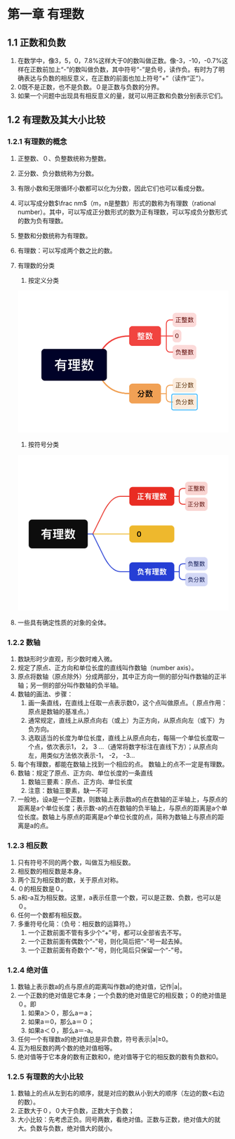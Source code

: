 # 第一章 有理数

## 1.1 正数和负数

1. 在数学中，像3，5，0，7.8%这样大于0的数叫做正数。像-3，-10，-0.7%这样在正数前加上“-”的数叫做负数，其中符号“-”是负号，读作负。有时为了明确表达与负数的相反意义，在正数的前面也加上符号“+”（读作“正”）。
2. 0既不是正数，也不是负数。０是正数与负数的分界。
3. 如果一个问题中出现具有相反意义的量，就可以用正数和负数分别表示它们。

## 1.2 有理数及其大小比较

### 1.2.1 有理数的概念

1. 正整数、０、负整数统称为整数。
2. 正分数、负分数统称为分数。
3. 有限小数和无限循环小数都可以化为分数，因此它们也可以看成分数。
4. 可以写成分数$\frac nm$（m，n是整数）形式的数称为有理数（rational number）。其中，可以写成正分数形式的数为正有理数，可以写成负分数形式的数为负有理数。
5. 整数和分数统称为有理数。
6. 有理数：可以写成两个数之比的数。
7. 有理数的分类
    1. 按定义分类
    
    ![image.png](img/image1.png)
    
    1. 按符号分类
    
    ![image.png](img/image2.png)
    
8. 一些具有确定性质的对象的全体。

### 1.2.2 数轴

1. 数缺形时少直观，形少数时难入微。
2. 规定了原点、正方向和单位长度的直线叫作数轴（number axis）。
3. 原点将数轴（原点除外）分成两部分，其中正方向一侧的部分叫作数轴的正半轴；另一侧的部分叫作数轴的负半轴。
4. 数轴的画法、步骤：
    1. 画一条直线，在直线上任取一点表示数0，这个点叫做原点。（ 原点作用：原点是数轴的基准点。）
    2. 通常规定，直线上从原点向右（或上）为正方向，从原点向左（或下）为负方向。
    3. 选取适当的长度为单位长度，直线上从原点向右，每隔一个单位长度取一个点，依次表示1， 2， 3 …（通常将数字标注在直线下方）；从原点向左，用类似方法依次表示-1， -2， -3…
5. 每个有理数，都能在数轴上找到一个相应的点。
数轴上的点不一定是有理数。
6. 数轴：规定了原点、正方向、单位长度的一条直线
    1. 数轴三要素：原点、正方向、单位长度
    2. 注意：数轴三要素，缺一不可
7. 一般地，设a是一个正数，则数轴上表示数a的点在数轴的正半轴上，与原点的距离是a个单位长度；表示数-a的点在数轴的负半轴上，与原点的距离是a个单位长度。数轴上与原点的距离是a个单位长度的点，简称为数轴上与原点的距离是a的点。

### 1.2.3 相反数

1. 只有符号不同的两个数，叫做互为相反数。
2. 相反数的相反数是本身。
3. 两个互为相反数的数，关于原点对称。
4. ０的相反数是０。
5. a和-a互为相反数。这里，a表示任意一个数，可以是正数、负数，也可以是０。
6. 任何一个数都有相反数。
7. 多重符号化简：（负号：相反数的运算符。）
    1. 一个正数前面不管有多少个“+”号，都可以全部省去不写。
    2. 一个正数前面有偶数个“-”号，则化简后把“-”号一起去掉。
    3. 一个正数前面有奇数个“-”号，则化简后只保留一个“-”号。

### 1.2.4 绝对值

1. 数轴上表示数a的点与原点的距离叫作数a的绝对值，记作|a|。
2. 一个正数的绝对值是它本身；一个负数的绝对值是它的相反数；０的绝对值是０。即
    1. 如果a＞０，那么a＝a；
    2. 如果a＝0，那么a＝０；
    3. 如果a＜０，那么a＝-a。
3. 任何一个有理数a的绝对值总是非负数，符号表示|a|≥0。
4. 互为相反数的两个数的绝对值相等。
5. 绝对值等于它本身的数有正数和0，绝对值等于它的相反数的数有负数和0。

### 1.2.5 有理数的大小比较

1. 数轴上的点从左到右的顺序，就是对应的数从小到大的顺序（左边的数<右边的数）。
2. 正数大于０，０大于负数，正数大于负数；
3. 大小比较：先考虑正负。同号两数，看绝对值。正数与正数，绝对值大的就大。负数与负数，绝对值大的就小。
